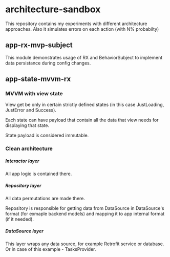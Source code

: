 # architecture-sandbox

This repository contains my experiments with different architecture approaches.
Also it simulates errors on each action (with N% probabilty)

## app-rx-mvp-subject
This module demonstrates usage of RX and BehaviorSubject to implement data persistance during config changes.

## app-state-mvvm-rx

### MVVM with view state
View get be only in certain strictly defined states (in this case JustLoading, JustError and Success).

Each state can have payload that contain all the data that view needs for displaying that state.

State payload is considered immutable.

### Clean architecture

##### Interactor layer
All app logic is contained there.

##### Repository layer
All data permutations are made there. 

Repository is responsible for getting data from DataSource in DataSource's format (for exmaple backend models) and mapping it to app internal format (if it needed). 

##### DataSource layer
This layer wraps any data source, for example Retrofit service or database.
Or in case of this example - TasksProvider.
